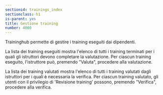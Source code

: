```yaml
---
sectionid: trainings_index
sectionclass: h1
is-parent: yes
title: Gestione training
number: 4000
---
```

Traininghub permette di gestire i training eseguiti dai dipendenti.

La lista dei training eseguiti mostra l'elenco di tutti i training terminati per i quali gli istruttori devono completare la valutazione. Per ciascun training eseguito, l'istruttore può, premendo "Valuta", procedere alla valutazione.

La lista dei training valutati mostra l'elenco di tutti i training valutati dagli istruttori per i quali è necessaria la verifica. Per ciascun training valutato, gli utenti con il privilegio di 'Revisione training' possono, premendo "Verifica", procedere alla verifica.
